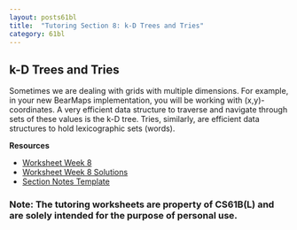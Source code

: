 ```yaml
---
layout: posts61bl
title:  "Tutoring Section 8: k-D Trees and Tries"
category: 61bl
---
```


## k-D Trees and Tries

Sometimes we are dealing with grids with multiple dimensions. For example, in your new BearMaps implementation, you will be working with (x,y)-coordinates.
A very efficient data structure to traverse and navigate through sets of these values is the k-D tree.
Tries, similarly, are efficient data structures to hold lexicographic sets (words).


**Resources**
- [Worksheet Week 8](/assets/docs/Worksheet8Tutoring1.pdf)
- [Worksheet Week 8 Solutions](/assets/docs/Worksheet8Solution1.pdf)
- [Section Notes Template](/assets/docs/Q8Template.pdf)

### Note: The tutoring worksheets are property of CS61B(L) and are solely intended for the purpose of personal use.
